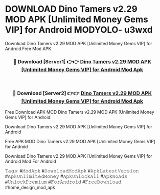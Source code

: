 # DOWNLOAD Dino Tamers v2.29 MOD APK [Unlimited Money Gems VIP] for Android MODYOLO- u3wxd
Download Dino Tamers v2.29 MOD APK [Unlimited Money Gems VIP] for Android Free Mod APK

<div align="center">
<h3>🔴 Download [Server1] 👉👉 <a href="https://apk-comot.site?title=Dino_Tamers_v2.29_MOD_APK_[Unlimited_Money_Gems_VIP]_for_Android">Dino Tamers v2.29 MOD APK [Unlimited Money Gems VIP] for Android Mod Apk</a></h3><br>

<h3>🔴 Download [Server2] 👉👉 <a href="https://apk-comot.site?title=Dino_Tamers_v2.29_MOD_APK_[Unlimited_Money_Gems_VIP]_for_Android">Dino Tamers v2.29 MOD APK [Unlimited Money Gems VIP] for Android Mod Apk</a></h3>
</div>


Free Download APK MOD Dino Tamers v2.29 MOD APK [Unlimited Money Gems VIP] for Android

Download Dino Tamers v2.29 MOD APK [Unlimited Money Gems VIP] for Android 

Free APK MOD Dino Tamers v2.29 MOD APK [Unlimited Money Gems VIP] for Android 

Download Dino Tamers v2.29 MOD APK [Unlimited Money Gems VIP] for Android Mod For Android

𝚃𝚊𝚐𝚜: #𝙼𝚘𝚍𝙰𝚙𝚔 #𝙳𝚘𝚠𝚗𝚕𝚘𝚊𝚍𝙼𝚘𝚍𝙰𝚙𝚔 #𝙰𝚙𝚔𝙻𝚊𝚝𝚎𝚜𝚝𝚅𝚎𝚛𝚜𝚒𝚘𝚗 #𝙰𝚙𝚔𝚄𝚗𝚕𝚒𝚖𝚒𝚝𝚎𝚍𝙼𝚘𝚗𝚎𝚢 #𝙰𝚙𝚔𝚄𝚗𝚕𝚘𝚌𝚔𝙰𝚕𝚕 #𝙰𝚙𝚔𝙽𝚘𝙰𝚍𝚜 #𝚄𝚗𝚕𝚘𝚌𝚔𝙿𝚛𝚎𝚖𝚒𝚞𝚖 #𝙵𝚘𝚛𝙰𝚗𝚍𝚛𝚘𝚒𝚍 #𝙵𝚛𝚎𝚎𝙳𝚘𝚠𝚗𝚕𝚘𝚊𝚍 #home_design_mod_apk